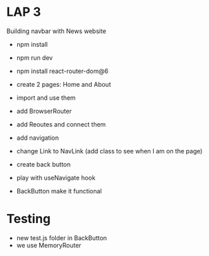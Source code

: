 # LAP 3 

Building navbar with News website 

- npm install 
- npm run dev
- npm install react-router-dom@6
- create 2 pages: Home and About
- import and use them 

- add BrowserRouter
- add Reoutes and connect them 
- add navigation 
- change Link to NavLink (add class to see when I am on the page)
- create back button 
- play with useNavigate hook 
- BackButton make it functional 


# Testing 
- new test.js folder in BackButton 
- we use MemoryRouter 
